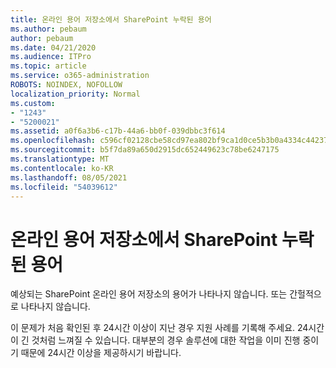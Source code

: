 ```yaml
---
title: 온라인 용어 저장소에서 SharePoint 누락된 용어
ms.author: pebaum
author: pebaum
ms.date: 04/21/2020
ms.audience: ITPro
ms.topic: article
ms.service: o365-administration
ROBOTS: NOINDEX, NOFOLLOW
localization_priority: Normal
ms.custom:
- "1243"
- "5200021"
ms.assetid: a0f6a3b6-c17b-44a6-bb0f-039dbbc3f614
ms.openlocfilehash: c596cf02128cbe58cd97ea802bf9ca1d0ce5b3b0a4334c4423754d86661c525a
ms.sourcegitcommit: b5f7da89a650d2915dc652449623c78be6247175
ms.translationtype: MT
ms.contentlocale: ko-KR
ms.lasthandoff: 08/05/2021
ms.locfileid: "54039612"
---
```

# <a name="terms-missing-from-sharepoint-online-term-store"></a>온라인 용어 저장소에서 SharePoint 누락된 용어

예상되는 SharePoint 온라인 용어 저장소의 용어가 나타나지 않습니다. 또는 간헐적으로 나타나지 않습니다.
  
이 문제가 처음 확인된 후 24시간 이상이 지난 경우 지원 사례를 기록해 주세요. 24시간이 긴 것처럼 느껴질 수 있습니다. 대부분의 경우 솔루션에 대한 작업을 이미 진행 중이기 때문에 24시간 이상을 제공하시기 바랍니다.
  